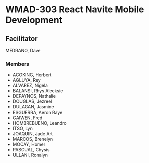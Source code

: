 # WMAD-303 React Navite Mobile Development

## Facilitator 
MEDRANO, Dave

### Members
- ACOKING, Herbert
- AGLUYA, Rey
- ALVAREZ, Nigela
- BALANSI, Rhys Alecksie
- DEPAYNOS, Nathalie
- DOUGLAS, Jezreel
- DULAGAN, Jasmine
- ESGUERRA, Aeron Raye
- GAIWEN, Fred
- HOMBREBUENO, Leandro
- ITSO, Lyn
- JOAQUIN, Jade Art
- MARCOS, Brenelyn
- MOCAY, Homer
- PASCUAL, Chysis
- ULLANI, Ronalyn
